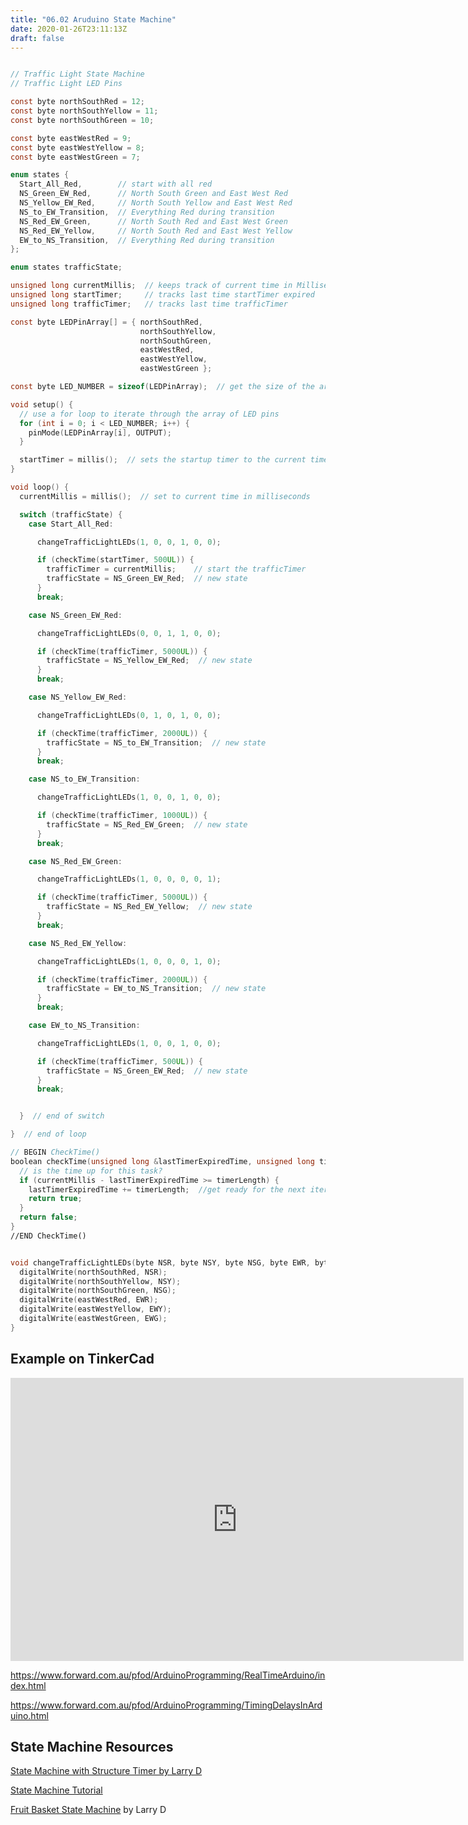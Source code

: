 ```yaml
---
title: "06.02 Aruduino State Machine"
date: 2020-01-26T23:11:13Z
draft: false
---
```


```C

// Traffic Light State Machine
// Traffic Light LED Pins

const byte northSouthRed = 12;
const byte northSouthYellow = 11;
const byte northSouthGreen = 10;

const byte eastWestRed = 9;
const byte eastWestYellow = 8;
const byte eastWestGreen = 7;

enum states {
  Start_All_Red,        // start with all red
  NS_Green_EW_Red,      // North South Green and East West Red
  NS_Yellow_EW_Red,     // North South Yellow and East West Red
  NS_to_EW_Transition,  // Everything Red during transition
  NS_Red_EW_Green,      // North South Red and East West Green
  NS_Red_EW_Yellow,     // North South Red and East West Yellow
  EW_to_NS_Transition,  // Everything Red during transition
};

enum states trafficState;

unsigned long currentMillis;  // keeps track of current time in Milliseconds
unsigned long startTimer;     // tracks last time startTimer expired
unsigned long trafficTimer;   // tracks last time trafficTimer

const byte LEDPinArray[] = { northSouthRed,
                             northSouthYellow,
                             northSouthGreen,
                             eastWestRed,
                             eastWestYellow,
                             eastWestGreen };

const byte LED_NUMBER = sizeof(LEDPinArray);  // get the size of the array and store as variable

void setup() {
  // use a for loop to iterate through the array of LED pins
  for (int i = 0; i < LED_NUMBER; i++) {
    pinMode(LEDPinArray[i], OUTPUT);
  }

  startTimer = millis();  // sets the startup timer to the current time
}

void loop() {
  currentMillis = millis();  // set to current time in milliseconds

  switch (trafficState) {
    case Start_All_Red:

      changeTrafficLightLEDs(1, 0, 0, 1, 0, 0);

      if (checkTime(startTimer, 500UL)) {
        trafficTimer = currentMillis;    // start the trafficTimer
        trafficState = NS_Green_EW_Red;  // new state
      }
      break;

    case NS_Green_EW_Red:

      changeTrafficLightLEDs(0, 0, 1, 1, 0, 0);

      if (checkTime(trafficTimer, 5000UL)) {
        trafficState = NS_Yellow_EW_Red;  // new state
      }
      break;

    case NS_Yellow_EW_Red:

      changeTrafficLightLEDs(0, 1, 0, 1, 0, 0);

      if (checkTime(trafficTimer, 2000UL)) {
        trafficState = NS_to_EW_Transition;  // new state
      }
      break;

    case NS_to_EW_Transition:

      changeTrafficLightLEDs(1, 0, 0, 1, 0, 0);

      if (checkTime(trafficTimer, 1000UL)) {
        trafficState = NS_Red_EW_Green;  // new state
      }
      break;

    case NS_Red_EW_Green:

      changeTrafficLightLEDs(1, 0, 0, 0, 0, 1);

      if (checkTime(trafficTimer, 5000UL)) {
        trafficState = NS_Red_EW_Yellow;  // new state
      }
      break;

    case NS_Red_EW_Yellow:

      changeTrafficLightLEDs(1, 0, 0, 0, 1, 0);

      if (checkTime(trafficTimer, 2000UL)) {
        trafficState = EW_to_NS_Transition;  // new state
      }
      break;

    case EW_to_NS_Transition:

      changeTrafficLightLEDs(1, 0, 0, 1, 0, 0);

      if (checkTime(trafficTimer, 500UL)) {
        trafficState = NS_Green_EW_Red;  // new state
      }
      break;


  }  // end of switch

}  // end of loop

// BEGIN CheckTime()
boolean checkTime(unsigned long &lastTimerExpiredTime, unsigned long timerLength) {
  // is the time up for this task?
  if (currentMillis - lastTimerExpiredTime >= timerLength) {
    lastTimerExpiredTime += timerLength;  //get ready for the next iteration
    return true;
  }
  return false;
}
//END CheckTime()


void changeTrafficLightLEDs(byte NSR, byte NSY, byte NSG, byte EWR, byte EWY, byte EWG) {
  digitalWrite(northSouthRed, NSR);
  digitalWrite(northSouthYellow, NSY);
  digitalWrite(northSouthGreen, NSG);
  digitalWrite(eastWestRed, EWR);
  digitalWrite(eastWestYellow, EWY);
  digitalWrite(eastWestGreen, EWG);
}

```

## Example on TinkerCad

<div class="iframe-tinkercad-container">
<iframe class="responsiveIframe" width="725" height="453" src="https://www.tinkercad.com/embed/7bc8ETRwlql?editbtn=1" frameborder="0" marginwidth="0" marginheight="0" scrolling="no"></iframe>
</div>

https://www.forward.com.au/pfod/ArduinoProgramming/RealTimeArduino/index.html

https://www.forward.com.au/pfod/ArduinoProgramming/TimingDelaysInArduino.html

## State Machine Resources

[State Machine with Structure Timer by Larry D](https://forum.arduino.cc/t/state-machine-and-timers-medium-level-tutorial/504662)

[State Machine Tutorial](http://www.thebox.myzen.co.uk/Tutorial/State_Machine.html)

[Fruit Basket State Machine](https://forum.arduino.cc/t/can-multiple-millis-be-used-for-independent-events-without-slowing-the-loop/291868/7) by Larry D

